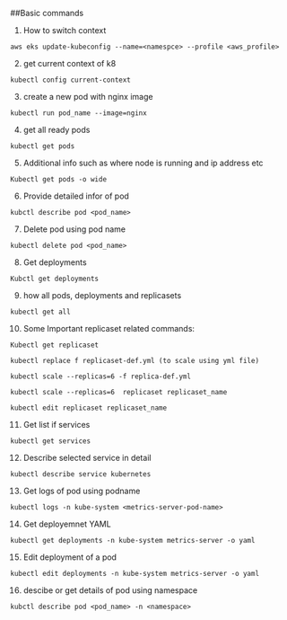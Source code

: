 ##Basic commands
1. How to switch context
```
aws eks update-kubeconfig --name=<namespce> --profile <aws_profile>
```
2. get current context of k8
```
kubectl config current-context
```
3. create a new pod with nginx image
```
kubectl run pod_name --image=nginx
```
4. get all ready pods
```
kubectl get pods
```
5. Additional info such as where node is running and ip address etc
```
Kubectl get pods -o wide
```
6. Provide detailed infor of pod
```
kubctl describe pod <pod_name>
```
7. Delete pod using pod name
```
kubectl delete pod <pod_name>
```
8. Get deployments
```
Kubctl get deployments
```
9. how all pods, deployments and replicasets
```
kubectl get all
```
10. Some Important replicaset related commands:
```
Kubectl get replicaset
```
```
kubectl replace f replicaset-def.yml (to scale using yml file)
```
```
kubectl scale --replicas=6 -f replica-def.yml
```
```
kubectl scale --replicas=6  replicaset replicaset_name
```
```
kubectl edit replicaset replicaset_name
```
11. Get list if services
```
kubectl get services
```
12. Describe selected service in detail
```
kubectl describe service kubernetes
```
13. Get logs of pod using podname
```
kubectl logs -n kube-system <metrics-server-pod-name>
```
14. Get deployemnet YAML  
```
kubectl get deployments -n kube-system metrics-server -o yaml
```
15. Edit deployment of a pod
```
kubectl edit deployments -n kube-system metrics-server -o yaml
```
16. descibe or get details of pod using namespace
```
kubctl describe pod <pod_name> -n <namespace>
```
